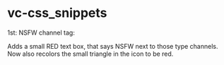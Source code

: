 # vc-css_snippets

1st: NSFW channel tag:

Adds a small RED text box, that says NSFW next to those type channels. Now also recolors the small triangle in the icon to be red.
